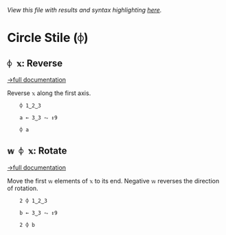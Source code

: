 *View this file with results and syntax highlighting [here](https://mlochbaum.github.io/BQN/help/reverse_rotate.html).*

# Circle Stile (`⌽`)

## `⌽ 𝕩`: Reverse
[→full documentation](../doc/reverse.md)

Reverse `𝕩` along the first axis.

        ⌽ 1‿2‿3

        a ← 3‿3 ⥊ ↕9

        ⌽ a



## `𝕨 ⌽ 𝕩`: Rotate
[→full documentation](../doc/reverse.md#rotate)

Move the first `𝕨` elements of `𝕩` to its end. Negative `𝕨` reverses the direction of rotation.

        2 ⌽ 1‿2‿3

        b ← 3‿3 ⥊ ↕9

        2 ⌽ b
